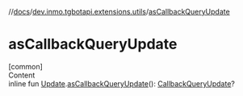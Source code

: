 //[docs](../../index.md)/[dev.inmo.tgbotapi.extensions.utils](index.md)/[asCallbackQueryUpdate](as-callback-query-update.md)



# asCallbackQueryUpdate  
[common]  
Content  
inline fun [Update](../dev.inmo.tgbotapi.types.update.abstracts/-update/index.md).[asCallbackQueryUpdate](as-callback-query-update.md)(): [CallbackQueryUpdate](../dev.inmo.tgbotapi.types.update/-callback-query-update/index.md)?  



